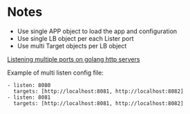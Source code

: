 # Notes
* Use single APP object to load the app and configuration
* Use single LB object per each Lister port
* Use multi Target objects per LB object

[Listening multiple ports on golang http servers](https://gist.github.com/filewalkwithme/0199060b2cb5bbc478c5)

Example of multi listen config file:
```
- listen: 8080
  targets: [http://localhost:8081, http://localhost:8082]
- listen: 8081
  targets: [http://localhost:8081, http://localhost:8082]
```